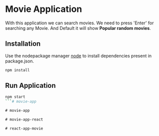# Movie Application 

With this application we can search movies. We need to press 'Enter' for searching any Movie. And Default it will show **Popular random movies**.   

## Installation

Use the nodepackage manager [node](https://nodejs.org/en/download/package-manager) to install dependencies present in package.json.

```bash
npm install
```

## Run Application

```bash
npm start
```#   m o v i e - a p p  
 #   m o v i e - a p p  
 #   m o v i e - a p p - r e a c t  
 #   r e a c t - a p p - m o v i e  
 